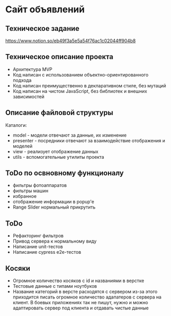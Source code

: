 # Сайт объявлений

## Техническое задание
https://www.notion.so/eb49f3a5e5a54f76ac1c02044ff904b8

## Техническое описание проекта

* Архитектура MVP
* Код написан с использованием объектно-ориентированного подхода
* Код написан преимущественно в декларативном стиле, без мутаций
* Код написан на чистом JavaScript, без библиотек и внешних зависимостей

## Описание файловой структуры 
 
Каталоги:
 * model - модели отвечают за данные, их изменение
 * presenter - посредники отвечают за взаимодействие отображения и моделей
 * view - реализует отображение данных
 * utils - вспомогательные утилиты проекта


## ToDo по освновному функционалу
 * фильтры фотоаппаратов
 * фильтры машин
 * избранное
 * отображение информации в popup'e
 * Range Slider нормальный прикрутить


## ToDo
 * Рефакторинг фильтров
 * Привод сервера к нормальному виду
 * Написание unit-тестов
 * Написание cypress e2e-тестов
 
 
## Косяки
 * Огромное количество косяков с id и названиями в верстке
 * Тестовые данные с типами ноутбуков
 * Название категорий в версте расходятся с сервером из-за этого приходится писать 
 огромное количество адапатеров с сервера на клиент. 
 В боевых приложениях так не пишут, нужно и можно адаптировать сервер
 под клиента и отдавать чистые данные
  
  
